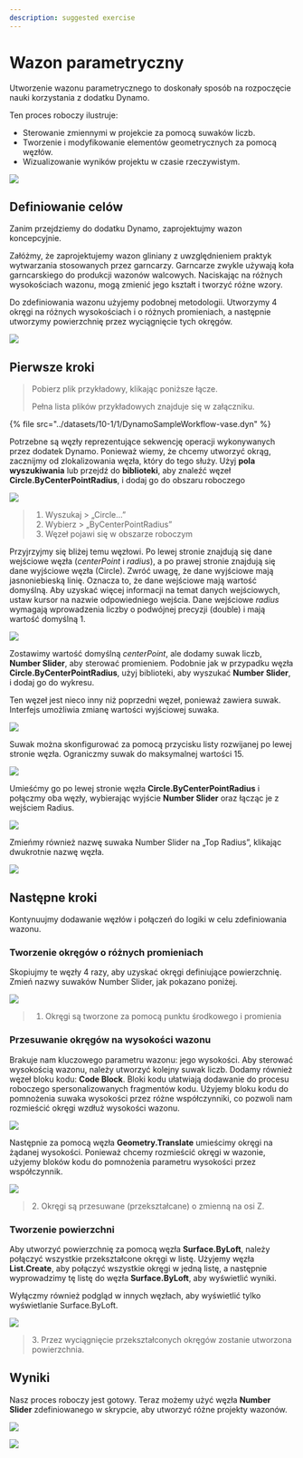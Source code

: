```yaml
---
description: suggested exercise
---
```


# Wazon parametryczny

Utworzenie wazonu parametrycznego to doskonały sposób na rozpoczęcie nauki korzystania z dodatku Dynamo.

Ten proces roboczy ilustruje:

* Sterowanie zmiennymi w projekcie za pomocą suwaków liczb.
* Tworzenie i modyfikowanie elementów geometrycznych za pomocą węzłów.
* Wizualizowanie wyników projektu w czasie rzeczywistym.

![](../../1\_introduction/images/1-2/vase1.gif)

## Definiowanie celów

Zanim przejdziemy do dodatku Dynamo, zaprojektujmy wazon koncepcyjnie.

Załóżmy, że zaprojektujemy wazon gliniany z uwzględnieniem praktyk wytwarzania stosowanych przez garncarzy. Garncarze zwykle używają koła garncarskiego do produkcji wazonów walcowych. Naciskając na różnych wysokościach wazonu, mogą zmienić jego kształt i tworzyć różne wzory.

Do zdefiniowania wazonu użyjemy podobnej metodologii. Utworzymy 4 okręgi na różnych wysokościach i o różnych promieniach, a następnie utworzymy powierzchnię przez wyciągnięcie tych okręgów.

![](../images/10-1/1/vase2.png)

## Pierwsze kroki

> Pobierz plik przykładowy, klikając poniższe łącze.
>
> Pełna lista plików przykładowych znajduje się w załączniku.

{% file src="../datasets/10-1/1/DynamoSampleWorkflow-vase.dyn" %}

Potrzebne są węzły reprezentujące sekwencję operacji wykonywanych przez dodatek Dynamo. Ponieważ wiemy, że chcemy utworzyć okrąg, zacznijmy od zlokalizowania węzła, który do tego służy. Użyj **pola wyszukiwania** lub przejdź do **biblioteki**, aby znaleźć węzeł **Circle.ByCenterPointRadius**, i dodaj go do obszaru roboczego

![](../images/10-1/1/vase8.png)

> 1. Wyszukaj > „Circle...”
> 2. Wybierz > „ByCenterPointRadius”
> 3. Węzeł pojawi się w obszarze roboczym

Przyjrzyjmy się bliżej temu węzłowi. Po lewej stronie znajdują się dane wejściowe węzła (_centerPoint_ i _radius_), a po prawej stronie znajdują się dane wyjściowe węzła (Circle). Zwróć uwagę, że dane wyjściowe mają jasnoniebieską linię. Oznacza to, że dane wejściowe mają wartość domyślną. Aby uzyskać więcej informacji na temat danych wejściowych, ustaw kursor na nazwie odpowiedniego wejścia. Dane wejściowe _radius_ wymagają wprowadzenia liczby o podwójnej precyzji (double) i mają wartość domyślną 1.

![](../images/10-1/1/vase10.png)

Zostawimy wartość domyślną _centerPoint_, ale dodamy suwak liczb, **Number Slider**, aby sterować promieniem. Podobnie jak w przypadku węzła **Circle.ByCenterPointRadius**, użyj biblioteki, aby wyszukać **Number Slider**, i dodaj go do wykresu.

Ten węzeł jest nieco inny niż poprzedni węzeł, ponieważ zawiera suwak. Interfejs umożliwia zmianę wartości wyjściowej suwaka.

![](../images/10-1/1/vase13\(1\).gif)

Suwak można skonfigurować za pomocą przycisku listy rozwijanej po lewej stronie węzła. Ograniczmy suwak do maksymalnej wartości 15.

![](../images/10-1/1/vase11.png)

Umieśćmy go po lewej stronie węzła **Circle.ByCenterPointRadius** i połączmy oba węzły, wybierając wyjście **Number Slider** oraz łącząc je z wejściem Radius.

![](../images/10-1/1/vase12.png)

Zmieńmy również nazwę suwaka Number Slider na „Top Radius”, klikając dwukrotnie nazwę węzła.

![](../images/10-1/1/vase14.png)

## Następne kroki

Kontynuujmy dodawanie węzłów i połączeń do logiki w celu zdefiniowania wazonu.

### Tworzenie okręgów o różnych promieniach

Skopiujmy te węzły 4 razy, aby uzyskać okręgi definiujące powierzchnię. Zmień nazwy suwaków Number Slider, jak pokazano poniżej.

![](<../images/10-1/1/vase4 (1).png>)

> 1. Okręgi są tworzone za pomocą punktu środkowego i promienia

### Przesuwanie okręgów na wysokości wazonu

Brakuje nam kluczowego parametru wazonu: jego wysokości. Aby sterować wysokością wazonu, należy utworzyć kolejny suwak liczb. Dodamy również węzeł bloku kodu: **Code Block**. Bloki kodu ułatwiają dodawanie do procesu roboczego spersonalizowanych fragmentów kodu. Użyjemy bloku kodu do pomnożenia suwaka wysokości przez różne współczynniki, co pozwoli nam rozmieścić okręgi wzdłuż wysokości wazonu.

![](../images/10-1/1/vase15\(1\).png)

Następnie za pomocą węzła **Geometry.Translate** umieścimy okręgi na żądanej wysokości. Ponieważ chcemy rozmieścić okręgi w wazonie, użyjemy bloków kodu do pomnożenia parametru wysokości przez współczynnik.

![](../images/10-1/1/vase5.png)

> 2\. Okręgi są przesuwane (przekształcane) o zmienną na osi Z.

### Tworzenie powierzchni

Aby utworzyć powierzchnię za pomocą węzła **Surface.ByLoft**, należy połączyć wszystkie przekształcone okręgi w listę. Użyjemy węzła **List.Create**, aby połączyć wszystkie okręgi w jedną listę, a następnie wyprowadzimy tę listę do węzła **Surface.ByLoft**, aby wyświetlić wyniki.

Wyłączmy również podgląd w innych węzłach, aby wyświetlić tylko wyświetlanie Surface.ByLoft.

![](<../images/10-1/1/vase6 (1).png>)

> 3\. Przez wyciągnięcie przekształconych okręgów zostanie utworzona powierzchnia.

## Wyniki

Nasz proces roboczy jest gotowy. Teraz możemy użyć węzła **Number Slider** zdefiniowanego w skrypcie, aby utworzyć różne projekty wazonów.

![](../../1\_introduction/images/1-2/vase1.gif)

![](../images/10-1/1/vase7.png)
